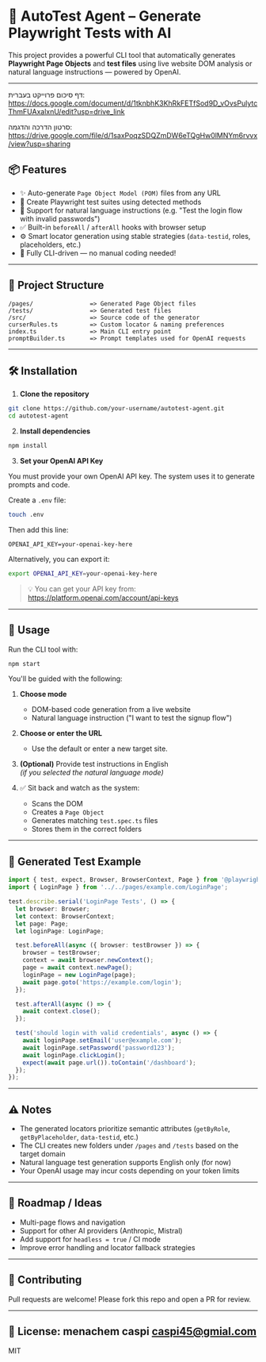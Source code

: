 # 🧠 AutoTest Agent – Generate Playwright Tests with AI

This project provides a powerful CLI tool that automatically generates **Playwright Page Objects** and **test files** using live website DOM analysis or natural language instructions — powered by OpenAI.

---
דף סיכום פרוייקט בעברית:
https://docs.google.com/document/d/1tknbhK3KhRkFETfSod9D_vOvsPulytcThmFUAxalxnU/edit?usp=drive_link

סרטון הדרכה והדגמה:
https://drive.google.com/file/d/1saxPoqzSDQZmDW6eTQgHw0lMNYm6rvvx/view?usp=sharing


## 📦 Features

- ✨ Auto-generate `Page Object Model (POM)` files from any URL  
- 🧪 Create Playwright test suites using detected methods  
- 💬 Support for natural language instructions (e.g. "Test the login flow with invalid passwords")  
- ✅ Built-in `beforeAll` / `afterAll` hooks with browser setup  
- ⚙️ Smart locator generation using stable strategies (`data-testid`, roles, placeholders, etc.)  
- 🚀 Fully CLI-driven — no manual coding needed!

---

## 📁 Project Structure

```
/pages/                => Generated Page Object files  
/tests/                => Generated test files  
/src/                  => Source code of the generator  
curserRules.ts         => Custom locator & naming preferences  
index.ts               => Main CLI entry point  
promptBuilder.ts       => Prompt templates used for OpenAI requests  
```

---

## 🛠️ Installation

1. **Clone the repository**

```bash
git clone https://github.com/your-username/autotest-agent.git
cd autotest-agent
```

2. **Install dependencies**

```bash
npm install
```

3. **Set your OpenAI API Key**

You must provide your own OpenAI API key. The system uses it to generate prompts and code.

Create a `.env` file:

```bash
touch .env
```

Then add this line:

```
OPENAI_API_KEY=your-openai-key-here
```

Alternatively, you can export it:

```bash
export OPENAI_API_KEY=your-openai-key-here
```

> 💡 You can get your API key from: https://platform.openai.com/account/api-keys

---

## 🚀 Usage

Run the CLI tool with:

```bash
npm start
```

You'll be guided with the following:

1. **Choose mode**  
   - DOM-based code generation from a live website  
   - Natural language instruction ("I want to test the signup flow")

2. **Choose or enter the URL**  
   - Use the default or enter a new target site.

3. **(Optional)** Provide test instructions in English  
   _(if you selected the natural language mode)_

4. ✅ Sit back and watch as the system:
   - Scans the DOM
   - Creates a `Page Object`
   - Generates matching `test.spec.ts` files
   - Stores them in the correct folders

---

## 🧪 Generated Test Example

```ts
import { test, expect, Browser, BrowserContext, Page } from '@playwright/test';
import { LoginPage } from '../../pages/example.com/LoginPage';

test.describe.serial('LoginPage Tests', () => {
  let browser: Browser;
  let context: BrowserContext;
  let page: Page;
  let loginPage: LoginPage;

  test.beforeAll(async ({ browser: testBrowser }) => {
    browser = testBrowser;
    context = await browser.newContext();
    page = await context.newPage();
    loginPage = new LoginPage(page);
    await page.goto('https://example.com/login');
  });

  test.afterAll(async () => {
    await context.close();
  });

  test('should login with valid credentials', async () => {
    await loginPage.setEmail('user@example.com');
    await loginPage.setPassword('password123');
    await loginPage.clickLogin();
    expect(await page.url()).toContain('/dashboard');
  });
});
```

---

## ⚠️ Notes

- The generated locators prioritize semantic attributes (`getByRole`, `getByPlaceholder`, `data-testid`, etc.)
- The CLI creates new folders under `/pages` and `/tests` based on the target domain
- Natural language test generation supports English only (for now)
- Your OpenAI usage may incur costs depending on your token limits

---

## 🔮 Roadmap / Ideas

- Multi-page flows and navigation
- Support for other AI providers (Anthropic, Mistral)
- Add support for `headless = true` / CI mode
- Improve error handling and locator fallback strategies

---

## 🤝 Contributing

Pull requests are welcome! Please fork this repo and open a PR for review.

---

## 📄 License: menachem caspi caspi45@gmial.com

MIT
